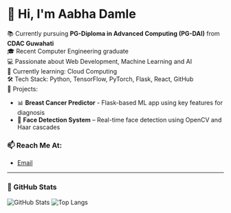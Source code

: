 # 👋 Hi, I'm Aabha Damle

📚 Currently pursuing **PG-Diploma in Advanced Computing (PG-DAI)** from **CDAC Guwahati**  
🎓 Recent Computer Engineering graduate  
💻 Passionate about Web Development, Machine Learning and AI  
🌱 Currently learning: Cloud Computing  
🛠️ Tech Stack: Python, TensorFlow, PyTorch, Flask, React, GitHub  
🔭 Projects:
- 📊 **Breast Cancer Predictor** - Flask-based ML app using key features for diagnosis  
- 🎯 **Face Detection System** – Real-time face detection using OpenCV and Haar cascades  

### 📫 Reach Me At: 

- [Email](mailto:your.email@example.com)

---

### 📌 GitHub Stats

![GitHub Stats](https://github-readme-stats.vercel.app/api?username=aabhadamle&show_icons=true&theme=radical)
![Top Langs](https://github-readme-stats.vercel.app/api/top-langs/?username=aabhadamle&layout=compact&theme=radical)


